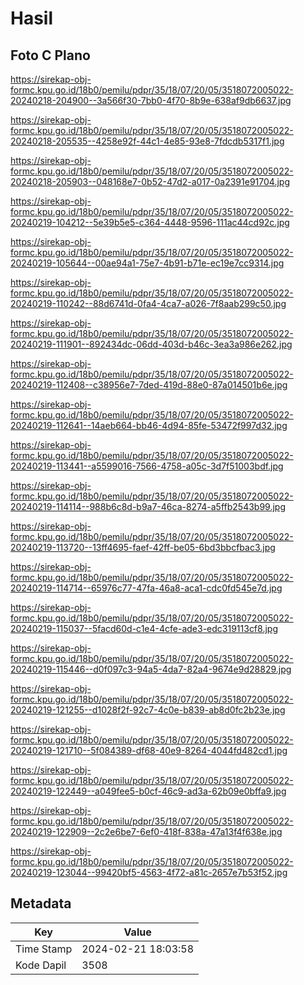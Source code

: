 # Hasil

## Foto C Plano

https://sirekap-obj-formc.kpu.go.id/18b0/pemilu/pdpr/35/18/07/20/05/3518072005022-20240218-204900--3a566f30-7bb0-4f70-8b9e-638af9db6637.jpg

https://sirekap-obj-formc.kpu.go.id/18b0/pemilu/pdpr/35/18/07/20/05/3518072005022-20240218-205535--4258e92f-44c1-4e85-93e8-7fdcdb5317f1.jpg

https://sirekap-obj-formc.kpu.go.id/18b0/pemilu/pdpr/35/18/07/20/05/3518072005022-20240218-205903--048168e7-0b52-47d2-a017-0a2391e91704.jpg

https://sirekap-obj-formc.kpu.go.id/18b0/pemilu/pdpr/35/18/07/20/05/3518072005022-20240219-104212--5e39b5e5-c364-4448-9596-111ac44cd92c.jpg

https://sirekap-obj-formc.kpu.go.id/18b0/pemilu/pdpr/35/18/07/20/05/3518072005022-20240219-105644--00ae94a1-75e7-4b91-b71e-ec19e7cc9314.jpg

https://sirekap-obj-formc.kpu.go.id/18b0/pemilu/pdpr/35/18/07/20/05/3518072005022-20240219-110242--88d6741d-0fa4-4ca7-a026-7f8aab299c50.jpg

https://sirekap-obj-formc.kpu.go.id/18b0/pemilu/pdpr/35/18/07/20/05/3518072005022-20240219-111901--892434dc-06dd-403d-b46c-3ea3a986e262.jpg

https://sirekap-obj-formc.kpu.go.id/18b0/pemilu/pdpr/35/18/07/20/05/3518072005022-20240219-112408--c38956e7-7ded-419d-88e0-87a014501b6e.jpg

https://sirekap-obj-formc.kpu.go.id/18b0/pemilu/pdpr/35/18/07/20/05/3518072005022-20240219-112641--14aeb664-bb46-4d94-85fe-53472f997d32.jpg

https://sirekap-obj-formc.kpu.go.id/18b0/pemilu/pdpr/35/18/07/20/05/3518072005022-20240219-113441--a5599016-7566-4758-a05c-3d7f51003bdf.jpg

https://sirekap-obj-formc.kpu.go.id/18b0/pemilu/pdpr/35/18/07/20/05/3518072005022-20240219-114114--988b6c8d-b9a7-46ca-8274-a5ffb2543b99.jpg

https://sirekap-obj-formc.kpu.go.id/18b0/pemilu/pdpr/35/18/07/20/05/3518072005022-20240219-113720--13ff4695-faef-42ff-be05-6bd3bbcfbac3.jpg

https://sirekap-obj-formc.kpu.go.id/18b0/pemilu/pdpr/35/18/07/20/05/3518072005022-20240219-114714--65976c77-47fa-46a8-aca1-cdc0fd545e7d.jpg

https://sirekap-obj-formc.kpu.go.id/18b0/pemilu/pdpr/35/18/07/20/05/3518072005022-20240219-115037--5facd60d-c1e4-4cfe-ade3-edc319113cf8.jpg

https://sirekap-obj-formc.kpu.go.id/18b0/pemilu/pdpr/35/18/07/20/05/3518072005022-20240219-115446--d0f097c3-94a5-4da7-82a4-9674e9d28829.jpg

https://sirekap-obj-formc.kpu.go.id/18b0/pemilu/pdpr/35/18/07/20/05/3518072005022-20240219-121255--d1028f2f-92c7-4c0e-b839-ab8d0fc2b23e.jpg

https://sirekap-obj-formc.kpu.go.id/18b0/pemilu/pdpr/35/18/07/20/05/3518072005022-20240219-121710--5f084389-df68-40e9-8264-4044fd482cd1.jpg

https://sirekap-obj-formc.kpu.go.id/18b0/pemilu/pdpr/35/18/07/20/05/3518072005022-20240219-122449--a049fee5-b0cf-46c9-ad3a-62b09e0bffa9.jpg

https://sirekap-obj-formc.kpu.go.id/18b0/pemilu/pdpr/35/18/07/20/05/3518072005022-20240219-122909--2c2e6be7-6ef0-418f-838a-47a13f4f638e.jpg

https://sirekap-obj-formc.kpu.go.id/18b0/pemilu/pdpr/35/18/07/20/05/3518072005022-20240219-123044--99420bf5-4563-4f72-a81c-2657e7b53f52.jpg


## Metadata

| Key        | Value               |
| ---------- | ------------------- |
| Time Stamp | 2024-02-21 18:03:58 |
| Kode Dapil | 3508                |




